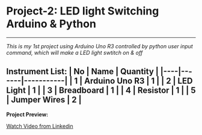 # Project-2: LED light Switching Arduino & Python
---
_This is my 1st project using Arduino Uno R3 controlled by python user input command, which will make a LED light swtitch on & off_

**Instrument List:**
| No |  Name | Quantity |
|----|-------|-----------|
| 1  | Arduino Uno R3 |  1 |
| 2  | LED Light | 1  |
| 3  | Breadboard | 1 |
| 4  | Resistor | 1 | 
| 5  | Jumper Wires | 2 | 
---
**Project Preview:**

[Watch Video from Linkedin](https://www.linkedin.com/posts/ashraful-islam-mahi_arduinoabrprojects-pythonabrprojects-electronicsabrprojects-activity-7253825336574910464-bnbA?utm_source=share&utm_medium=member_desktop)
 

 
